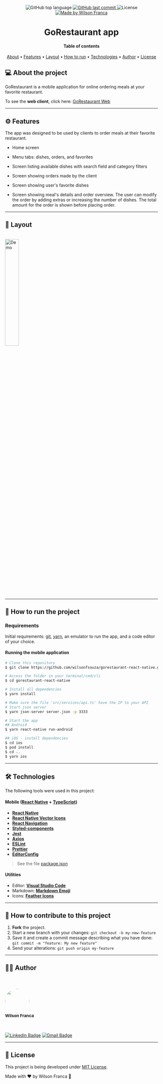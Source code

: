 <p align="center">
  <img alt="GitHub top language" src="https://img.shields.io/github/languages/top/wilsonfsouza/gorestaurant-react-native">
  <a href="https://github.com/wilsonfsouza/happy-frontend-web/commits/main">
    <img alt="GitHub last commit" src="https://img.shields.io/github/last-commit/wilsonfsouza/gorestaurant-react-native">
  </a>

   <img alt="License" src="https://img.shields.io/badge/license-MIT-%23F26C6C">


  <a href="https://www.linkedin.com/in/wilsonfsouza/">
    <img alt="Made by Wilson Franca" src="https://img.shields.io/badge/made%20by-Wilson%20Franca-%230AA186">
  </a>
</p>

<h1 align="center">
    GoRestaurant app
</h1>

<h4 align="center">
  Table of contents
</h4>

<p align="center">
 <a href="#-about-the-project">About</a> •
 <a href="#user-content-️-features">Features</a> •
 <a href="#-layout">Layout</a> •
 <a href="#-how-to-run-the-project">How to run</a> •
 <a href="#-technologies">Technologies</a> •
 <a href="#-author">Author</a> •
 <a href="#user-content--license">License</a>
</p>


## 💻 About the project

GoRestaurant is a mobile application for online ordering meals at your favorite restaurant.

To see the **web client**, click here: [GoRestaurant Web](https://github.com/wilsonfsouza/GoRestaurant-web)

---

## ⚙️ Features

The app was designed to be used by clients to order meals at their favorite restaurant.


- Home screen

- Menu tabs: dishes, orders, and favorites

- Screen listing available dishes with search field and category filters

- Screen showing orders made by the client

- Screen showing user's favorite dishes

- Screen showing meal's details and order overview. The user can modify the order by adding extras or increasing the number of dishes. The total amount for the order is shown before placing order.

---

## 🎨 Layout
<br />

<img style="max-width: 240px;" alt="Demo" title="#Demo" src="./docs/assets/go-restaurant-mobile-vegan-Trim-min.gif" width="30%">

<br />

---

## 🚀 How to run the project

### Requirements

Initial requirements:
[git](https://git-scm.com), [yarn](https://yarnpkg.com/), an emulator to run the app, and a code editor of your choice.


#### Running the mobile application

```bash
# Clone this repository
$ git clone https://github.com/wilsonfsouza/gorestaurant-react-native.git

# Access the folder in your terminal/cmd/cli
$ cd gorestaurant-react-native

# Install all dependencies
$ yarn install

# Make sure the file 'src/services/api.ts' have the IP to your API
# Start json server
$ yarn json-server server.json -p 3333

# Start the app
## Android
$ yarn react-native run-android

## iOS - install dependencies
$ cd ios
$ pod install
$ cd ..
$ yarn ios
```

---

## 🛠 Technologies

The following tools were used in this project:

#### **Mobile**  ([React Native](https://reactnative.dev/)  +  [TypeScript](https://www.typescriptlang.org/))

-   **[React Native](https://reactnative.dev/)**
-   **[React Native Vector Icons](https://github.com/oblador/react-native-vector-icons)**
-   **[React Navigation](https://reactnavigation.org/)**
-   **[Styled-components](https://styled-components.com/)**
-   **[Jest](https://jestjs.io/)**
-   **[Axios](https://github.com/axios/axios)**
-   **[ESLint](https://eslint.org/)**
-   **[Prettier](https://prettier.io/)**
-   **[EditorConfig](https://editorconfig.org/)**

> See the file  [package.json](https://github.com/wilsonfsouza/gorestaurant-react-native/blob/master/package.json)

#### [](https://github.com/wilsonfsouza/gorestaurant-react-native#utilities)**Utilities**

-   Editor:  **[Visual Studio Code](https://code.visualstudio.com/)**
-   Markdown:  **[Markdown Emoji](https://gist.github.com/rxaviers/7360908)**
-   Icons:  **[Feather Icons](https://feathericons.com/)**


---

## 💪 How to contribute to this project

1. **Fork** the project.
2. Start a new branch with your changes: `git checkout -b my-new-feature`
3. Save it and create a commit message describing what you have done: `git commit -m "feature: My new feature"`
4. Send your alterations: `git push origin my-feature`


---

## 👨‍💻 Author

<br/>
<h3>
 <img style="border-radius: 50%; margin-right: 20px; width: 80px;" src="https://avatars0.githubusercontent.com/u/21347383?s=460&u=fdb399c92e369762d45d6495cbd2e87eef9e4d65&v=4" width="100px;" alt=""/>
 <br />
 <sub>Wilson Franca</sub></h3>
 <br />

[![Linkedin Badge](https://img.shields.io/badge/-Wilson-blue?style=flat-square&logo=Linkedin&logoColor=white&link=https://www.linkedin.com/in/wilsonfsouza/)](https://www.linkedin.com/in/wilsonfsouza/)
[![Gmail Badge](https://img.shields.io/badge/-wilson.franca.92@gmail.com-c14438?style=flat-square&logo=Gmail&logoColor=white&link=mailto:wilson.franca.92@gmail.com)](mailto:wilson.franca.92@gmail.com)

---

## 📝 License

This project is being developed under [MIT License](./LICENSE).

Made with ❤️ by Wilson Franca 👋

